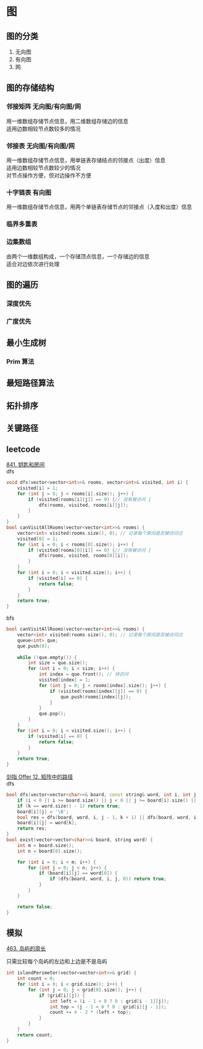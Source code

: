# 图
## 图的分类
1. 无向图
2. 有向图
3. 网
## 图的存储结构
### 邻接矩阵 无向图/有向图/网
用一维数组存储节点信息，用二维数组存储边的信息  
适用边数相较节点数较多的情况
### 邻接表 无向图/有向图/网
用一维数组存储节点信息，用单链表存储结点的邻接点（出度）信息  
适用边数相较节点数较少的情况  
对节点操作方便，但对边操作不方便
### 十字链表 有向图
用一维数组存储节点信息，用两个单链表存储节点的邻接点（入度和出度）信息
### 临界多重表

### 边集数组
由两个一维数组构成，一个存储顶点信息，一个存储边的信息  
适合对边依次进行处理
## 图的遍历
### 深度优先
### 广度优先
## 最小生成树
### Prim 算法
### 
## 最短路径算法
## 拓扑排序
## 关键路径

## leetcode
[841. 钥匙和房间](https://leetcode-cn.com/problems/keys-and-rooms/)  
dfs
```cpp
void dfs(vector<vector<int>>& rooms, vector<int>& visited, int i) {
    visited[i] = 1;
    for (int j = 0; j < rooms[i].size(); j++) {
        if (visited[rooms[i][j]] == 0) {// 没有被访问 {
            dfs(rooms, visited, rooms[i][j]);
        }
    }
}
bool canVisitAllRooms(vector<vector<int>>& rooms) {
    vector<int> visited(rooms.size(), 0); // 记录每个房间是否被访问过
    visited[0] = 1;
    for (int i = 0; i < rooms[0].size(); i++) {
        if (visited[rooms[0][i]] == 0) {// 没有被访问 {
            dfs(rooms, visited, rooms[0][i]);
        }
    }
    for (int i = 0; i < visited.size(); i++) {
        if (visited[i] == 0) {
            return false;
        }
    }
    return true;
}
```
bfs
```cpp
bool canVisitAllRooms(vector<vector<int>>& rooms) {
    vector<int> visited(rooms.size(), 0); // 记录每个房间是否被访问过
    queue<int> que;
    que.push(0);
    
    while (!que.empty()) {
        int size = que.size();
        for (int i = 0; i < size; i++) {
            int index = que.front(); // 待访问
            visited[index] = 1;
            for (int j = 0; j < rooms[index].size(); j++) {
                if (visited[rooms[index][j]] == 0) {
                    que.push(rooms[index][j]);
                }
            }
            que.pop();
        }
    }
    for (int i = 0; i < visited.size(); i++) {
        if (visited[i] == 0) {
            return false;
        }
    }
    return true;
}
```

[剑指 Offer 12. 矩阵中的路径](https://leetcode-cn.com/problems/ju-zhen-zhong-de-lu-jing-lcof/)  
dfs
```cpp
bool dfs(vector<vector<char>>& board, const string& word, int i, int j, int k) {
    if (i < 0 || i >= board.size() || j < 0 || j >= board[i].size() || board[i][j] != word[k]) return false;
    if (k == word.size() - 1) return true;
    board[i][j] = '\0';
    bool res = dfs(board, word, i, j - 1, k + 1) || dfs(board, word, i, j + 1, k + 1) || dfs(board, word, i - 1, j, k + 1) || dfs(board, word, i + 1, j, k + 1);
    board[i][j] = word[k];
    return res;
}
bool exist(vector<vector<char>>& board, string word) {
    int m = board.size();
    int n = board[0].size();

    for (int i = 0; i < m; i++) {
        for (int j = 0; j < n; j++) {
            if (board[i][j] == word[0]) {
                if (dfs(board, word, i, j, 0)) return true;
            }
        }
    }

    return false;
}
```

## 模拟
[463. 岛屿的周长](https://leetcode-cn.com/problems/island-perimeter/)  

只需比较每个岛屿的左边和上边是不是岛屿
```cpp
int islandPerimeter(vector<vector<int>>& grid) {
    int count = 0;
    for (int i = 0; i < grid.size(); i++) {
        for (int j = 0; j < grid[0].size(); j++) {
            if (grid[i][j]) {
                int left = (i - 1 < 0 ? 0 : grid[i - 1][j]);
                int top = (j - 1 < 0 ? 0 : grid[i][j - 1]);
                count += 4 - 2 * (left + top);
            }
        }
    } 
    return count;
}
```